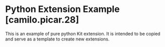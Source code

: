 # Python Extension Example [camilo.picar.28]

This is an example of pure python Kit extension. It is intended to be copied and serve as a template to create new extensions.

